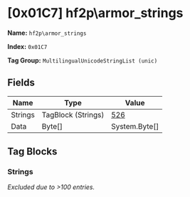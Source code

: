 # [0x01C7] hf2p\armor_strings

**Name:** ```hf2p\armor_strings```

**Index:** ```0x01C7```

**Tag Group:** ```MultilingualUnicodeStringList (unic)```

## Fields

Name	| Type	| Value
---	|---	|---	|
Strings	|TagBlock (Strings)	|[526](#strings)
Data	|Byte[]	|System.Byte[]


## Tag Blocks

### Strings

*Excluded due to >100 entries.*